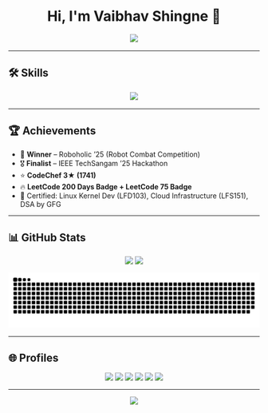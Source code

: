 <!-- Typing animation header -->
<h1 align="center">Hi, I'm Vaibhav Shingne 👋</h1>

<p align="center">
  <img src="https://readme-typing-svg.demolab.com?font=Fira+Code&weight=600&size=24&pause=1000&color=00F7FF&center=true&vCenter=true&width=700&lines=Electronics+Engineer+🚀;Embedded+Systems+⚡;AI%2FML+%26+Edge+AI+🤖;Linux+Kernel+%26+Cloud+☁️;Always+Exploring+%26+Building+💡" />
</p>

---

## 🛠️ Skills
<p align="center">
  <img src="https://skillicons.dev/icons?i=cpp,py,embeddedc,js,kotlin,linux,docker,git,github,raspberrypi,arduino,react,firebase,gcp,mongodb,kubernetes&perline=8" />
</p>

---

## 🏆 Achievements
- 🥇 **Winner** – Roboholic ’25 (Robot Combat Competition)  
- 🎖️ **Finalist** – IEEE TechSangam ’25 Hackathon  
- ⭐ **CodeChef 3★ (1741)**  
- 🔥 **LeetCode 200 Days Badge + LeetCode 75 Badge**  
- 📜 Certified: Linux Kernel Dev (LFD103), Cloud Infrastructure (LFS151), DSA by GFG  

---

## 📊 GitHub Stats
<p align="center">
  <img src="https://github-readme-stats.vercel.app/api?username=vsshingne&show_icons=true&theme=tokyonight&count_private=true" height="160px"/>
  <img src="https://streak-stats.demolab.com?user=vsshingne&theme=tokyonight" height="160px"/>
</p>

<!-- Snake contribution graph -->
<p align="center">
  <img src="https://github.com/Platane/snk/raw/output/github-contribution-grid-snake.svg" alt="snake animation" />
</p>

---

## 🌐 Profiles
<p align="center">
  <a href="https://www.linkedin.com/in/vaibhav-shingne-3a765828a/"><img src="https://img.shields.io/badge/LinkedIn-%230A66C2?style=for-the-badge&logo=linkedin&logoColor=white" /></a>
  <a href="https://leetcode.com/u/VSPRIME/"><img src="https://img.shields.io/badge/LeetCode-%23FFA116?style=for-the-badge&logo=leetcode&logoColor=black" /></a>
  <a href="https://www.codechef.com/users/fine_fest_11"><img src="https://img.shields.io/badge/CodeChef-%235B4638?style=for-the-badge&logo=codechef" /></a>
  <a href="https://www.geeksforgeeks.org/user/vaibhavshingne/"><img src="https://img.shields.io/badge/GeeksforGeeks-%2300C853?style=for-the-badge&logo=geeksforgeeks&logoColor=white" /></a>
  <a href="https://github.com/vsshingne"><img src="https://img.shields.io/badge/GitHub-%23181717?style=for-the-badge&logo=github" /></a>
  <a href="https://vsprime.host20.uk/"><img src="https://img.shields.io/badge/Portfolio-%23FF5722?style=for-the-badge&logo=firefox-browser&logoColor=white" /></a>
</p>

---

<!-- Wave footer animation -->
<p align="center">
  <img src="https://capsule-render.vercel.app/api?type=waving&color=0:ff00ff,100:00ffff&height=120&section=footer"/>
</p>
